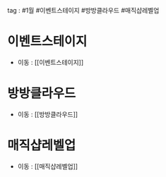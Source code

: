 
tag : #1월 #이벤트스테이지  #방방클라우드  #매직샵레벨업 


# 이벤트스테이지
- 이동 : [[이벤트스테이지]] 





# 방방클라우드
- 이동 : [[방방클라우드]]






# 매직샵레벨업
- 이동 : [[매직샵레벨업]] 





